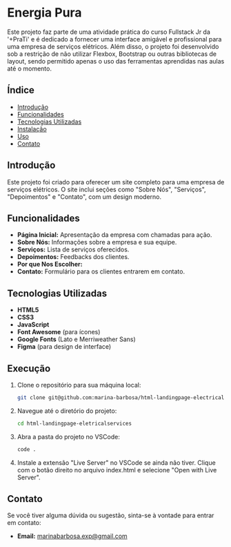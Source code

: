 # Energia Pura

Este projeto faz parte de uma atividade prática do curso Fullstack Jr da '+PraTi' e é dedicado a fornecer uma interface amigável e profissional para uma empresa de serviços elétricos. Além disso, o projeto foi desenvolvido sob a restrição de não utilizar Flexbox, Bootstrap ou outras bibliotecas de layout, sendo permitido apenas o uso das ferramentas aprendidas nas aulas até o momento.

## Índice

- [Introdução](#introdução)
- [Funcionalidades](#funcionalidades)
- [Tecnologias Utilizadas](#tecnologias-utilizadas)
- [Instalação](#instalação)
- [Uso](#uso)
- [Contato](#contato)

## Introdução

Este projeto foi criado para oferecer um site completo para uma empresa de serviços elétricos. O site inclui seções como "Sobre Nós", "Serviços", "Depoimentos" e "Contato", com um design moderno.

## Funcionalidades

- **Página Inicial:** Apresentação da empresa com chamadas para ação.
- **Sobre Nós:** Informações sobre a empresa e sua equipe.
- **Serviços:** Lista de serviços oferecidos.
- **Depoimentos:** Feedbacks dos clientes.
- **Por que Nos Escolher:**
- **Contato:** Formulário para os clientes entrarem em contato.

## Tecnologias Utilizadas

- **HTML5**
- **CSS3**
- **JavaScript**
- **Font Awesome** (para ícones)
- **Google Fonts** (Lato e Merriweather Sans)
- **Figma** (para design de interface)

## Execução

1. Clone o repositório para sua máquina local:
   ```bash
   git clone git@github.com:marina-barbosa/html-landingpage-electricalservices.git
2. Navegue até o diretório do projeto:
   ```bash
   cd html-landingpage-eletricalservices

3. Abra a pasta do projeto no VSCode:
   ```bash
   code .

4. Instale a extensão "Live Server" no VSCode se ainda não tiver.
Clique com o botão direito no arquivo index.html e selecione "Open with Live Server".



## Contato

Se você tiver alguma dúvida ou sugestão, sinta-se à vontade para entrar em contato:

- **Email:** marinabarbosa.exp@gmail.com



